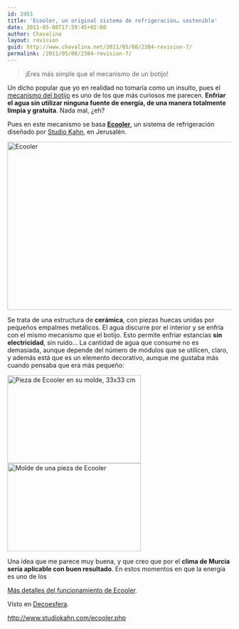 ```yaml
---
id: 2451
title: 'Ecooler, un original sistema de refrigeración… sostenible'
date: 2011-05-08T17:59:45+02:00
author: Chavalina
layout: revision
guid: http://www.chavalina.net/2011/05/08/2384-revision-7/
permalink: /2011/05/08/2384-revision-7/
---
```

> ¡Eres más simple que el mecanismo de un botijo!

Un dicho popular que yo en realidad no tomaría como un insulto, pues el <a href="http://es.wikipedia.org/wiki/Botijo" target="_blank">mecanismo del botijo</a> es uno de los que más curiosos me parecen. **Enfriar el agua sin utilizar ninguna fuente de energía, de una manera totalmente limpia y gratuita**. Nada mal, ¿eh?

Pues en este mecanismo se basa **<a href="http://ecooler.yolasite.com/" target="_blank">Ecooler</a>**, un sistema de refrigeración diseñado por <a href="http://www.studiokahn.com/" target="_blank">Studio Kahn</a>, en Jerusalén.

<img class="aligncenter size-full wp-image-2445" title="Ecooler" src="http://www.chavalina.net/imagenes/2011/05/ecooler.jpg" alt="Ecooler" width="600" height="378" srcset="http://www.chavalina.net/imagenes/2011/05/ecooler.jpg 600w, http://www.chavalina.net/imagenes/2011/05/ecooler-300x189.jpg 300w, http://www.chavalina.net/imagenes/2011/05/ecooler-500x315.jpg 500w" sizes="(max-width: 600px) 100vw, 600px" /> 

Se trata de una estructura de **cerámica**, con piezas huecas unidas por pequeños empalmes metálicos. El agua discurre por el interior y se enfría con el mismo mecanismo que el botijo. Esto permite enfriar estancias **sin electricidad**, sin ruido… La cantidad de agua que consume no es demasiada, aunque depende del número de módulos que se utilicen, claro, y además está que es un elemento decorativo, aunque me gustaba más cuando pensaba que era más pequeño:

<img title="Pieza de Ecooler en su molde" src="http://www.chavalina.net/imagenes/2011/05/4.jpg.opt343x227o00s343x227-300x198.jpg" alt="Pieza de Ecooler en su molde, 33x33 cm" width="300" height="198" /><img title="Molde de una pieza de Ecooler" src="http://www.chavalina.net/imagenes/2011/05/3.jpg.opt340x225o00s340x225-300x198.jpg" alt="Molde de una pieza de Ecooler" width="300" height="198" /> 

Una idea que me parece muy buena, y que creo que por el **clima de Murcia sería aplicable con buen resultado**. En estos momentos en que la energía es uno de los

<a href="http://ecooler.yolasite.com/how.php" target="_blank">Más detalles del funcionamiento de Ecooler</a>.

Visto en <a href="http://www.decoesfera.com/complementos/ecooler-sistema-ecologico-de-refrigeracion-natural" target="_blank">Decoesfera</a>.

http://www.studiokahn.com/ecooler.php